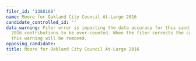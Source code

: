 ```yaml
---
filer_id: '1388168'
name: Moore for Oakland City Council At-Large 2016
candidate_controlled_id: ''
data_warning: Filer error is impacting the data accuracy for this candidate and causing
  2016 contributions to be over-counted. When the filer corrects the campaign statement,
  this warning will be removed.
opposing_candidate: 
title: Moore for Oakland City Council At-Large 2016
---
```

